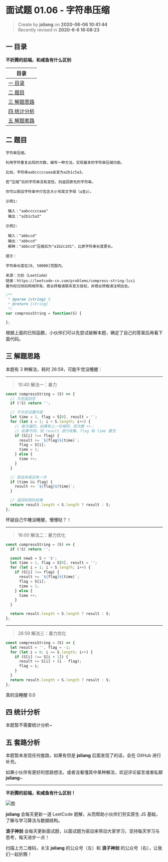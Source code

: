 面试题 01.06 - 字符串压缩
===

> Create by **jsliang** on **2020-06-06 10:41:44**  
> Recently revised in **2020-6-6 16:08:23**  

## 一 目录

**不折腾的前端，和咸鱼有什么区别**

| 目录 |
| --- |
| [一 目录](#chapter-one) |
| [二 题目](#chapter-two) |
| [三 解题思路](#chapter-three) |
| [四 统计分析](#chapter-four) |
| [五 解题套路](#chapter-five) |

## 二 题目



```
字符串压缩。

利用字符重复出现的次数，编写一种方法，实现基本的字符串压缩功能。

比如，字符串aabcccccaaa会变为a2b1c5a3。

若“压缩”后的字符串没有变短，则返回原先的字符串。

你可以假设字符串中只包含大小写英文字母（a至z）。

示例1:

 输入："aabcccccaaa"
 输出："a2b1c5a3"

示例2:

 输入："abbccd"
 输出："abbccd"
 解释："abbccd"压缩后为"a1b2c2d1"，比原字符串长度更长。

提示：

字符串长度在[0, 50000]范围内。

来源：力扣（LeetCode）
链接：https://leetcode-cn.com/problems/compress-string-lcci
著作权归领扣网络所有。商业转载请联系官方授权，非商业转载请注明出处。
```

```js
/**
 * @param {string} S
 * @return {string}
 */
var compressString = function(S) {

};
```

根据上面的已知函数，小伙伴们可以先尝试破解本题，确定了自己的答案后再看下面代码。

## 三 解题思路



本题有 3 种解法，耗时 26:59，可能午觉没睡醒：

---

> 10:40 解法一：暴力

```js
const compressString = (S) => {
  // 为空返回空
  if (!S) return '';

  // 不为空设置内容
  let time = 1, flag = S[0], result = '';
  for (let i = 1; i < S.length; i++) {
    // 每次遍历，如果和上一位相同，则次数 ++；
    // 如果不同，则 result 进行收集，flag 和 time 置空
    if (S[i] !== flag) {
      result += `${flag}${time}`;
      flag = S[i];
      time = 1;
    } else {
      time ++;
    }
  }

  // 假设末尾还有一次
  if (time && flag) {
    result += `${flag}${time}`;
  }

  // 返回较短的结果
  return result.length < S.length ? result : S;
};
```

怀疑自己午睡没睡醒，懵懵哒？！

---

> 16:00 解法二：暴力优化

```js
const compressString = (S) => {
  if (!S) return '';

  const newS = S + '$';
  let time = 1, flag = S[0], result = '';
  for (let i = 1; i < S.length; i++) {
    if (S[i] !== flag) {
      result += `${flag}${time}`;
      flag = S[i];
      time = 1;
    } else {
      time ++;
    }
  }

  return result.length < S.length ? result : S;
};
```

---

> 26:59 解法三：暴力优化

```js
const compressString = (S) => {
  let result = '', flag = -1;
  for (let i = 0; i <= S.length; i++) {
    if (S[i] !== S[i + 1]) {
      result += S[i] + (i - flag);
      flag = i;
    }
  }
  return result.length < S.length ? result : S;
};
```

真的没睡醒 0.0

## 四 统计分析



本题暂不需要统计分析~

## 五 套路分析



本题暂未发现任何套路，如果有但是 **jsliang** 后面发现了的话，会在 GitHub 进行补充。

如果小伙伴有更好的思路想法，或者没看懂其中某种解法，欢迎评论留言或者私聊 **jsliang**~

---

**不折腾的前端，和咸鱼有什么区别！**

![图](https://github.com/LiangJunrong/document-library/blob/master/public-repertory/img/z-index-small.png?raw=true)

**jsliang** 会每天更新一道 LeetCode 题解，从而帮助小伙伴们夯实原生 JS 基础，了解与学习算法与数据结构。

**浪子神剑** 会每天更新面试题，以面试题为驱动来带动大家学习，坚持每天学习与思考，每天进步一点！

扫描上方二维码，关注 **jsliang** 的公众号（左）和 **浪子神剑** 的公众号（右），让我们一起折腾！

